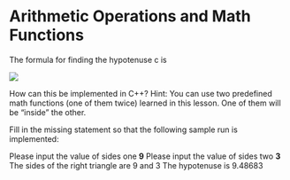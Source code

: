 # Arithmetic Operations and Math Functions

The formula for finding the hypotenuse c is

![](https://wikimedia.org/api/rest_v1/media/math/render/svg/5fd521cee81d583ce94bf6710984cc2a9eb7c3da)

How can this be implemented in C++? Hint: You can use two predefined math functions (one of them twice) learned in this lesson. One of them will be “inside” the other.

Fill in the missing statement so that the following sample run is implemented: 

Please input the value of sides one 
**9** 
Please input the value of sides two
**3** 
The sides of the right triangle are 9 and 3 
The hypotenuse is 9.48683
